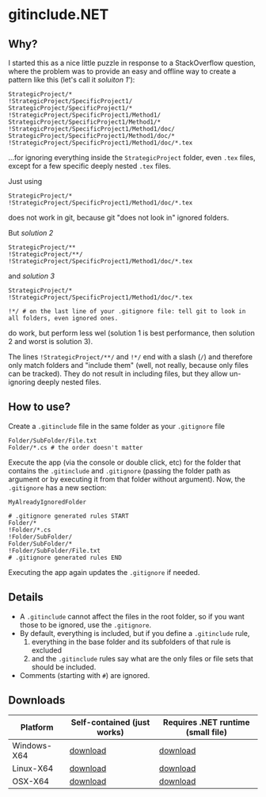 # gitinclude.NET

## Why?

I started this as a nice little puzzle in response to a StackOverflow question, where the problem was to provide an easy and offline way to create a pattern like this (let's call it *soluiton 1*'):
```
StrategicProject/*
!StrategicProject/SpecificProject1/
StrategicProject/SpecificProject1/*
!StrategicProject/SpecificProject1/Method1/
StrategicProject/SpecificProject1/Method1/*
!StrategicProject/SpecificProject1/Method1/doc/
StrategicProject/SpecificProject1/Method1/doc/*
!StrategicProject/SpecificProject1/Method1/doc/*.tex
```
...for ignoring everything inside the `StrategicProject` folder, even `.tex` files, except for a few specific deeply nested `.tex` files.

Just using 
```
StrategicProject/*
!StrategicProject/SpecificProject1/Method1/doc/*.tex
```
does not work in git, because git "does not look in" ignored folders.

But *solution 2*
```
StrategicProject/**
!StrategicProject/**/
!StrategicProject/SpecificProject1/Method1/doc/*.tex
```
and *solution 3*
```
StrategicProject/*
!StrategicProject/SpecificProject1/Method1/doc/*.tex

!*/ # on the last line of your .gitignore file: tell git to look in all folders, even ignored ones.
```
do work, but perform less wel (solution 1 is best performance, then solution 2 and worst is solution 3).

The lines `!StrategicProject/**/` and `!*/` end with a slash (`/`) and therefore only match folders and "include them" (well, not really, because only files can be tracked).
They do not result in including files, but they allow un-ignoring deeply nested files.

## How to use?

Create a `.gitinclude` file in the same folder as your `.gitignore` file
```
Folder/SubFolder/File.txt
Folder/*.cs # the order doesn't matter
```
Execute the app (via the console or double click, etc) for the folder that contains the `.gitinclude` and `.gitignore` (passing the folder path as argument or by executing it from that folder without argument).
Now, the `.gitignore` has a new section:
```
MyAlreadyIgnoredFolder

# .gitignore generated rules START
Folder/*
!Folder/*.cs
!Folder/SubFolder/
Folder/SubFolder/*
!Folder/SubFolder/File.txt
# .gitignore generated rules END
```
Executing the app again updates the `.gitignore` if needed.

## Details

- A `.gitinclude` cannot affect the files in the root folder, so if you want those to be ignored, use the `.gitignore`.
- By default, everything is included, but if you define a `.gitinclude` rule, 
   1. everything in the base folder and its subfolders of that rule is excluded
   1. and the `.gitinclude` rules say what are the only files or file sets that should be included.
- Comments (starting with `#`) are ignored.

## Downloads

| Platform | Self-contained (just works) | Requires .NET runtime (small file)
| --- | --- | --- |
| Windows-X64 | [download](https://github.com/gitinclude/gitinclude.NET/raw/master/ConsoleApp/Executables/windows/gitinclude.exe) | [download](https://github.com/gitinclude/gitinclude.NET/raw/master/ConsoleApp/Executables/windows/small-without-dotnet-runtime/gitinclude.exe)
| Linux-X64 | [download](https://github.com/gitinclude/gitinclude.NET/raw/master/ConsoleApp/Executables/linux/gitinclude) | [download](https://github.com/gitinclude/gitinclude.NET/raw/master/ConsoleApp/Executables/linux/small-without-dotnet-runtime/gitinclude)
| OSX-X64 | [download](https://github.com/gitinclude/gitinclude.NET/raw/master/ConsoleApp/Executables/osx/gitinclude) | [download](https://github.com/gitinclude/gitinclude.NET/raw/master/ConsoleApp/Executables/osx/small-without-dotnet-runtime/gitinclude)